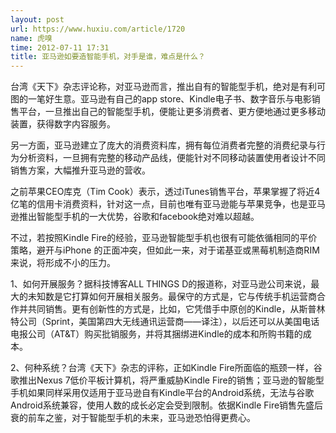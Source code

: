 ```yaml
---
layout: post
url: https://www.huxiu.com/article/1720
name: 虎嗅
time: 2012-07-11 17:31
title: 亚马逊如要造智能手机，对手是谁，难点是什么？
---
```

台湾《天下》杂志评论称，对亚马逊而言，推出自有的智能型手机，绝对是有利可图的一笔好生意。亚马逊有自己的app store、Kindle电子书、数字音乐与电影销售平台，一旦推出自己的智能型手机，便能让更多消费者、更方便地通过更多移动装置，获得数字内容服务。

另一方面，亚马逊建立了庞大的消费资料库，拥有每位消费者完整的消费纪录与行为分析资料，一旦拥有完整的移动产品线，便能针对不同移动装置使用者设计不同销售方案，大幅推升亚马逊的营收。

之前苹果CEO库克（Tim Cook）表示，透过iTunes销售平台，苹果掌握了将近4亿笔的信用卡消费资料，针对这一点，目前也唯有亚马逊能与苹果竞争，也是亚马逊推出智能型手机的一大优势，谷歌和facebook绝对难以超越。

不过，若按照Kindle Fire的经验，亚马逊智能型手机也很有可能依循相同的平价策略，避开与iPhone 的正面冲突，但如此一来，对于诺基亚或黑莓机制造商RIM来说，将形成不小的压力。

1、如何开展服务？据科技博客ALL THINGS D的报道称，对亚马逊公司来说，最大的未知数是它打算如何开展相关服务。最保守的方式是，它与传统手机运营商合作并共同销售。更有创新性的方式是，比如，它凭借手中原创的Kindle，从斯普林特公司（Sprint，美国第四大无线通讯运营商——译注），以后还可以从美国电话电报公司（AT&T）购买批销服务，并将其捆绑进Kindle的成本和所购书籍的成本。

2、何种系统？台湾《天下》杂志的评称，正如Kindle Fire所面临的瓶颈一样，谷歌推出Nexus 7低价平板计算机，将严重威胁Kindle Fire的销售；亚马逊的智能型手机如果同样采用仅适用于亚马逊自有Kindle平台的Android系统，无法与谷歌Android系统兼容，使用人数的成长必定会受到限制。依据Kindle Fire销售先盛后衰的前车之鉴，对于智能型手机的未来，亚马逊恐怕得更费心。

